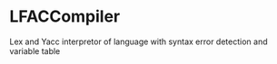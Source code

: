 # LFACCompiler
Lex and Yacc interpretor of language with syntax error detection and variable table 
